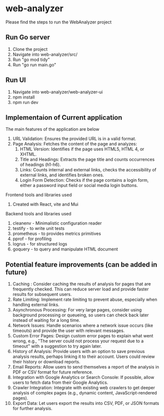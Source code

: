 # web-analyzer

Please find the steps to run the WebAnalyzer project

Run Go server
--------------
1. Clone the project
2. Navigate into web-analyzer/src/
3. Run "go mod tidy"
4. Run "go run main.go"


Run UI
------------
1. Navigate into web-analyzer/web-analyzer-ui
2. npm install
3. npm run dev


Implementaion of Current application
-------------------------------------

The main features of the application are below
1. URL Validation: Ensures the provided URL is in a valid format.
2. Page Analysis: Fetches the content of the page and analyzes:
    1. HTML Version: Identifies if the page uses HTML5, HTML 4, or XHTML.
    2. Title and Headings: Extracts the page title and counts occurrences of headings (h1-h6).
    3. Links: Counts internal and external links, checks the accessibility of external links, and identifies broken ones.
    4. Login Form Detection: Checks if the page contains a login form, either a password input field or social media login  buttons.


Frontend tools and libraries used
1. Created with React, vite and Mui

Backend tools and libraries used
1. cleanenv - Minimalistic configuration reader
2. testify - to write unit tests
3. prometheus - to provides metrics primitives
4. pprof - for profiling
5. logrus - for structured logs
6. goquery - to query and manipulate HTML document


Potential feature improvements (can be added in future)
-------------------------------------------------------

1. Caching : Consider caching the results of analysis for pages that are frequently checked. This can reduce server load and provide faster results for subsequent users.
2. Rate Limiting: Implement rate limiting to prevent abuse, especially when handling external links.
3. Asynchronous Processing: For very large pages, consider using background processing or queueing, so users can check back later instead of waiting for a long time.
4. Network Issues: Handle scenarios where a network issue occurs (like timeouts) and provide the user with relevant messages.
5. Custom Error Pages: Design custom error pages to explain what went wrong, e.g., "The server could not process your request due to a timeout" with a suggestion to try again later.
6. History of Analysis: Provide users with an option to save previous analysis results, perhaps linking it to their account. Users could review their history or download reports.
7. Email Reports: Allow users to send themselves a report of the analysis in PDF or CSV format for future reference.
8. Integration with Google Analytics or Search Console: If possible, allow users to fetch data from their Google Analytics.
9. Crawler Integration: Integrate with existing web crawlers to get deeper analysis of complex pages (e.g., dynamic content, JavaScript-rendered pages).
10. Export Data: Let users export the results into CSV, PDF, or JSON formats for further analysis.
